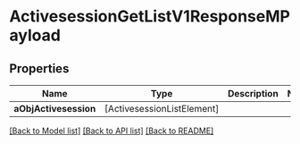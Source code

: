 # ActivesessionGetListV1ResponseMPayload

## Properties
Name | Type | Description | Notes
------------ | ------------- | ------------- | -------------
**aObjActivesession** | [ActivesessionListElement] |  | 

[[Back to Model list]](../README.md#documentation-for-models) [[Back to API list]](../README.md#documentation-for-api-endpoints) [[Back to README]](../README.md)


